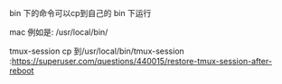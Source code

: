 bin 下的命令可以cp到自己的  bin 下运行

mac 例如是: /usr/local/bin/

tmux-session cp 到/usr/local/bin/tmux-session
:https://superuser.com/questions/440015/restore-tmux-session-after-reboot
